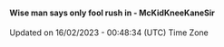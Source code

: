 #### Wise man says only fool rush in - McKidKneeKaneSir
Updated on 16/02/2023 - 00:48:34 (UTC) Time Zone
